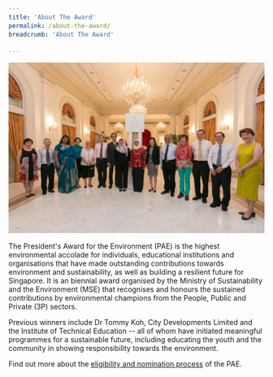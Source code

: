 ```yaml
---
title: 'About The Award'
permalink: /about-the-award/
breadcrumb: 'About The Award'

---
```



![About the Award](/images/gallery/pae-2017-04.jpg)

The President's Award for the Environment (PAE) is the highest environmental accolade for individuals, educational institutions and organisations that have made outstanding contributions towards environment and sustainability, as well as building a resilient future for Singapore. It is an biennial award organised by the Ministry of Sustainability and the Environment (MSE) that recognises and honours the sustained contributions by environmental champions from the People, Public and Private (3P) sectors.

Previous winners include Dr Tommy Koh, City Developments Limited and the Institute of Technical Education -- all of whom have initiated meaningful programmes for a sustainable future, including educating the youth and the community in showing responsibility towards the environment.

Find out more about the [eligibility and nomination process](/nominate/) of the PAE.
